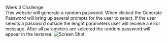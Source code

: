 Week 3 Challenge  
This website will generate a random password.
When clicked the Generate Password will bring up several prompts for the user to select.
If the user selects a password outside the lenght parameters user will recieve a error message.
After all parameters are selected the random password will appear in the textarea.
![Screen Shot](https://user-images.githubusercontent.com/80930968/151215787-4942fcb4-f60d-461f-8916-484eb67459b3.png)
